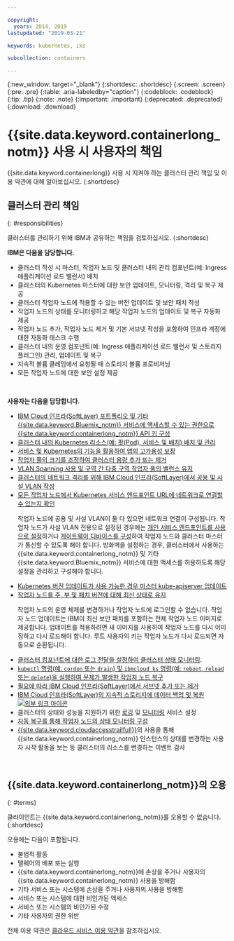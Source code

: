 ```yaml
---

copyright:
  years: 2014, 2019
lastupdated: "2019-03-21"

keywords: kubernetes, iks

subcollection: containers

---
```


{:new_window: target="_blank"}
{:shortdesc: .shortdesc}
{:screen: .screen}
{:pre: .pre}
{:table: .aria-labeledby="caption"}
{:codeblock: .codeblock}
{:tip: .tip}
{:note: .note}
{:important: .important}
{:deprecated: .deprecated}
{:download: .download}



#  {{site.data.keyword.containerlong_notm}} 사용 시 사용자의 책임
{{site.data.keyword.containerlong}} 사용 시 지켜야 하는 클러스터 관리 책임 및 이용 약관에 대해 알아보십시오.
{:shortdesc}

## 클러스터 관리 책임
{: #responsibilities}

클러스터를 관리하기 위해 IBM과 공유하는 책임을 검토하십시오.
{:shortdesc}

**IBM은 다음을 담당합니다.**

- 클러스터 작성 시 마스터, 작업자 노드 및 클러스터 내의 관리 컴포넌트(예: Ingress 애플리케이션 로드 밸런서) 배치
- 클러스터의 Kubernetes 마스터에 대한 보안 업데이트, 모니터링, 격리 및 복구 제공
- 클러스터 작업자 노드에 적용할 수 있는 버전 업데이트 및 보안 패치 작성
- 작업자 노드의 상태를 모니터링하고 해당 작업자 노드의 업데이트 및 복구 자동화 제공
- 작업자 노드 추가, 작업자 노드 제거 및 기본 서브넷 작성을 포함하여 인프라 계정에 대한 자동화 태스크 수행
- 클러스터 내의 운영 컴포넌트(예: Ingress 애플리케이션 로드 밸런서 및 스토리지 플러그인) 관리, 업데이트 및 복구
- 지속적 볼륨 클레임에서 요청될 때 스토리지 볼륨 프로비저닝
- 모든 작업자 노드에 대한 보안 설정 제공

</br>

**사용자는 다음을 담당합니다.**

- [IBM Cloud 인프라(SoftLayer) 포트폴리오 및 기타 {{site.data.keyword.Bluemix_notm}} 서비스에 액세스할 수 있는 권한으로 {{site.data.keyword.containerlong_notm}} API 키 구성](/docs/containers?topic=containers-users#api_key)
- [클러스터 내의 Kubernetes 리소스(예: 팟(Pod), 서비스 및 배치) 배치 및 관리](/docs/containers?topic=containers-app#app_cli)
- [서비스 및 Kubernetes의 기능을 활용하여 앱의 고가용성 보장](/docs/containers?topic=containers-app#highly_available_apps)
- [작업자 풀의 크기를 조정하여 클러스터 용량 추가 또는 제거](/docs/containers?topic=containers-clusters#add_workers)
- [VLAN Spanning 사용 및 구역 간 다중 구역 작업자 풀의 밸런스 유지](/docs/containers?topic=containers-plan_clusters#ha_clusters)
- [ 클러스터의 네트워크 격리를 위해 IBM Cloud 인프라(SoftLayer)에서 공용 및 사설 VLAN 작성](/docs/infrastructure/vlans?topic=vlans-getting-started-with-vlans#getting-started-with-vlans)
- [모든 작업자 노드에서 Kubernetes 서비스 엔드포인트 URL에 네트워크로 연결할 수 있는지 확인](/docs/containers?topic=containers-firewall#firewall) <p class="note">작업자 노드에 공용 및 사설 VLAN이 둘 다 있으면 네트워크 연결이 구성됩니다. 작업자 노드가 사설 VLAN 전용으로 설정된 경우에는 [개인 서비스 엔드포인트를 사용으로 설정](/docs/containers?topic=containers-cs_network_ov#cs_network_ov_master_private)하거나 [게이트웨이 디바이스를 구성](/docs/containers?topic=containers-cs_network_ov#cs_network_ov_master_gateway)하여 작업자 노드와 클러스터 마스터가 통신할 수 있도록 해야 합니다. 방화벽을 설정하는 경우, 클러스터에서 사용하는 {{site.data.keyword.containerlong_notm}} 및 기타 {{site.data.keyword.Bluemix_notm}} 서비스에 대한 액세스를 허용하도록 해당 설정을 관리하고 구성해야 합니다.</p>
- [Kubernetes 버전 업데이트가 사용 가능한 경우 마스터 kube-apiserver 업데이트](/docs/containers?topic=containers-update#master)
- [작업자 노드를 주, 부 및 패치 버전에 대해 최신 상태로 유지](/docs/containers?topic=containers-update#worker_node) <p class="note">작업자 노드의 운영 체제를 변경하거나 작업자 노드에 로그인할 수 없습니다. 작업자 노드 업데이트는 IBM이 최신 보안 패치를 포함하는 전체 작업자 노드 이미지로 제공합니다. 업데이트를 적용하려면 새 이미지를 사용하여 작업자 노드를 다시 이미징하고 다시 로드해야 합니다. 루트 사용자의 키는 작업자 노드가 다시 로드되면 자동으로 순환됩니다. </p>
- [클러스터 컴포넌트에 대한 로그 전달을 설정하여 클러스터 상태 모니터링](/docs/containers?topic=containers-health#health).   
- [`kubectl` 명령(예: `cordon` 또는 `drain`) 및 `ibmcloud ks` 명령(예: `reboot`, `reload` 또는 `delete`)을 실행하여 문제가 발생한 작업자 노드 복구](/docs/containers?topic=containers-cs_cli_reference#cs_worker_reboot)
- [필요에 따라 IBM Cloud 인프라(SoftLayer)에서 서브넷 추가 또는 제거](/docs/containers?topic=containers-subnets#subnets)
- [IBM Cloud 인프라(SoftLayer)의 지속적 스토리지에 데이터 백업 및 복원 ![외부 링크 아이콘](../icons/launch-glyph.svg "외부 링크 아이콘")](/docs/services/RegistryImages/ibm-backup-restore?topic=RegistryImages-ibmbackup_restore_starter)
- 클러스터의 상태와 성능을 지원하기 위한 [로깅](/docs/containers?topic=containers-health#logging) 및 [모니터링](/docs/containers?topic=containers-health#view_metrics) 서비스 설정
- [자동 복구를 통해 작업자 노드의 상태 모니터링 구성](/docs/containers?topic=containers-health#autorecovery)
- [{{site.data.keyword.cloudaccesstrailfull}}](/docs/containers?topic=containers-at_events#at_events)의 사용을 통해 {{site.data.keyword.containerlong_notm}} 인스턴스의 상태를 변경하는 사용자 시작 활동을 보는 등 클러스터의 리소스를 변경하는 이벤트 감사

<br />


## {{site.data.keyword.containerlong_notm}}의 오용
{: #terms}

클라이언트는 {{site.data.keyword.containerlong_notm}}를 오용할 수 없습니다.
{:shortdesc}

오용에는 다음이 포함됩니다.

*   불법적 활동
*   맬웨어의 배포 또는 실행
*   {{site.data.keyword.containerlong_notm}}에 손상을 주거나 사용자의 {{site.data.keyword.containerlong_notm}} 사용을 방해함
*   기타 서비스 또는 시스템에 손상을 주거나 사용자의 사용을 방해함
*   서비스 또는 시스템에 대한 비인가된 액세스
*   서비스 또는 시스템의 비인가된 수정
*   기타 사용자의 권한 위반

전체 이용 약관은 [클라우드 서비스 이용 약관](https://cloud.ibm.com/docs/overview/terms-of-use/notices.html#terms)을 참조하십시오.
